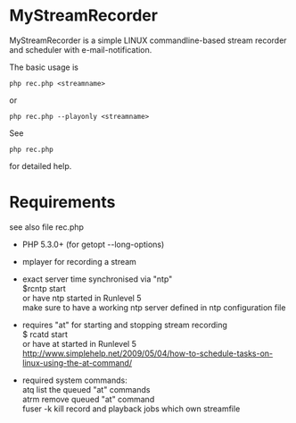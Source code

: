 MyStreamRecorder
================

MyStreamRecorder is a simple LINUX commandline-based stream recorder
and scheduler with e-mail-notification.

The basic usage is
```
php rec.php <streamname>
``` 
or
```
php rec.php --playonly <streamname>
```

See
```
php rec.php
```
for detailed help.

Requirements
============
see also file rec.php

* PHP 5.3.0+ (for getopt --long-options)
* mplayer for recording a stream

* exact server time synchronised via "ntp"  
$rcntp start  
or have ntp started in Runlevel 5  
make sure to have a working ntp server defined in ntp configuration file  

* requires "at" for starting and stopping stream recording  
$ rcatd start  
or have at started in Runlevel 5  
http://www.simplehelp.net/2009/05/04/how-to-schedule-tasks-on-linux-using-the-at-command/  

* required system commands:  
atq list the queued "at" commands  
atrm remove queued "at" command  
fuser -k <fn> kill record and playback jobs which own streamfile <fn>  
